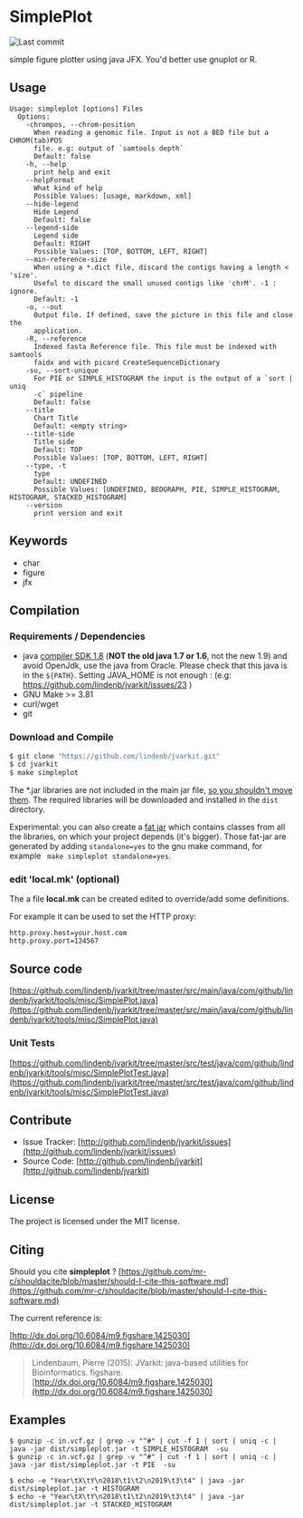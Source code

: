 # SimplePlot

![Last commit](https://img.shields.io/github/last-commit/lindenb/jvarkit.png)

simple figure plotter using java JFX. You'd better use gnuplot or R.


## Usage

```
Usage: simpleplot [options] Files
  Options:
    -chrompos, --chrom-position
      When reading a genomic file. Input is not a BED file but a CHROM(tab)POS 
      file. e.g: output of `samtools depth`
      Default: false
    -h, --help
      print help and exit
    --helpFormat
      What kind of help
      Possible Values: [usage, markdown, xml]
    --hide-legend
      Hide Legend
      Default: false
    --legend-side
      Legend side
      Default: RIGHT
      Possible Values: [TOP, BOTTOM, LEFT, RIGHT]
    --min-reference-size
      When using a *.dict file, discard the contigs having a length < 'size'. 
      Useful to discard the small unused contigs like 'chrM'. -1 : ignore.
      Default: -1
    -o, --out
      Output file. If defined, save the picture in this file and close the 
      application. 
    -R, --reference
      Indexed fasta Reference file. This file must be indexed with samtools 
      faidx and with picard CreateSequenceDictionary
    -su, --sort-unique
      For PIE or SIMPLE_HISTOGRAM the input is the output of a `sort | uniq 
      -c` pipeline
      Default: false
    --title
      Chart Title
      Default: <empty string>
    --title-side
      Title side
      Default: TOP
      Possible Values: [TOP, BOTTOM, LEFT, RIGHT]
    --type, -t
      type
      Default: UNDEFINED
      Possible Values: [UNDEFINED, BEDGRAPH, PIE, SIMPLE_HISTOGRAM, HISTOGRAM, STACKED_HISTOGRAM]
    --version
      print version and exit

```


## Keywords

 * char
 * figure
 * jfx


## Compilation

### Requirements / Dependencies

* java [compiler SDK 1.8](http://www.oracle.com/technetwork/java/index.html) (**NOT the old java 1.7 or 1.6**, not the new 1.9) and avoid OpenJdk, use the java from Oracle. Please check that this java is in the `${PATH}`. Setting JAVA_HOME is not enough : (e.g: https://github.com/lindenb/jvarkit/issues/23 )
* GNU Make >= 3.81
* curl/wget
* git


### Download and Compile

```bash
$ git clone "https://github.com/lindenb/jvarkit.git"
$ cd jvarkit
$ make simpleplot
```

The *.jar libraries are not included in the main jar file, [so you shouldn't move them](https://github.com/lindenb/jvarkit/issues/15#issuecomment-140099011 ).
The required libraries will be downloaded and installed in the `dist` directory.

Experimental: you can also create a [fat jar](https://stackoverflow.com/questions/19150811/) which contains classes from all the libraries, on which your project depends (it's bigger). Those fat-jar are generated by adding `standalone=yes` to the gnu make command, for example ` make simpleplot standalone=yes`.

### edit 'local.mk' (optional)

The a file **local.mk** can be created edited to override/add some definitions.

For example it can be used to set the HTTP proxy:

```
http.proxy.host=your.host.com
http.proxy.port=124567
```
## Source code 

[https://github.com/lindenb/jvarkit/tree/master/src/main/java/com/github/lindenb/jvarkit/tools/misc/SimplePlot.java](https://github.com/lindenb/jvarkit/tree/master/src/main/java/com/github/lindenb/jvarkit/tools/misc/SimplePlot.java)

### Unit Tests

[https://github.com/lindenb/jvarkit/tree/master/src/test/java/com/github/lindenb/jvarkit/tools/misc/SimplePlotTest.java](https://github.com/lindenb/jvarkit/tree/master/src/test/java/com/github/lindenb/jvarkit/tools/misc/SimplePlotTest.java)


## Contribute

- Issue Tracker: [http://github.com/lindenb/jvarkit/issues](http://github.com/lindenb/jvarkit/issues)
- Source Code: [http://github.com/lindenb/jvarkit](http://github.com/lindenb/jvarkit)

## License

The project is licensed under the MIT license.

## Citing

Should you cite **simpleplot** ? [https://github.com/mr-c/shouldacite/blob/master/should-I-cite-this-software.md](https://github.com/mr-c/shouldacite/blob/master/should-I-cite-this-software.md)

The current reference is:

[http://dx.doi.org/10.6084/m9.figshare.1425030](http://dx.doi.org/10.6084/m9.figshare.1425030)

> Lindenbaum, Pierre (2015): JVarkit: java-based utilities for Bioinformatics. figshare.
> [http://dx.doi.org/10.6084/m9.figshare.1425030](http://dx.doi.org/10.6084/m9.figshare.1425030)


## Examples

```
$ gunzip -c in.vcf.gz | grep -v "^#" | cut -f 1 | sort | uniq -c | java -jar dist/simpleplot.jar -t SIMPLE_HISTOGRAM  -su 
$ gunzip -c in.vcf.gz | grep -v "^#" | cut -f 1 | sort | uniq -c | java -jar dist/simpleplot.jar -t PIE  -su

$ echo -e "Year\tX\tY\n2018\t1\t2\n2019\t3\t4" | java -jar dist/simpleplot.jar -t HISTOGRAM
$ echo -e "Year\tX\tY\n2018\t1\t2\n2019\t3\t4" | java -jar dist/simpleplot.jar -t STACKED_HISTOGRAM


``` 
 

